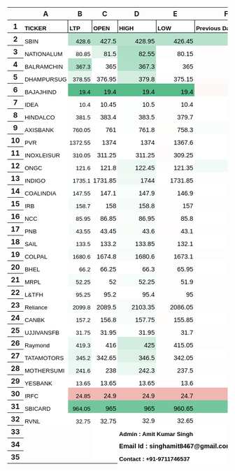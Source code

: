 <meta http-equiv="Content-Type" content="text/html; charset=utf-8"><link type="text/css" rel="stylesheet" href="resources/sheet.css" >
<style type="text/css">.ritz .waffle a { color: inherit; }.ritz .waffle .s112{background-color:#eb8f71;text-align:right;color:#000000;font-family:'docs-Inconsolata',Arial;font-size:11pt;vertical-align:bottom;white-space:nowrap;direction:ltr;padding:2px 3px 2px 3px;}.ritz .waffle .s20{background-color:#e6f5ee;text-align:right;color:#000000;font-family:'Arial';font-size:10pt;vertical-align:bottom;white-space:nowrap;direction:ltr;padding:2px 3px 2px 3px;}.ritz .waffle .s58{background-color:#f6fcf9;text-align:right;color:#000000;font-family:'Arial';font-size:10pt;vertical-align:bottom;white-space:nowrap;direction:ltr;padding:2px 3px 2px 3px;}.ritz .waffle .s92{background-color:#e9f6f0;text-align:right;color:#000000;font-family:'Arial';font-size:10pt;vertical-align:bottom;white-space:nowrap;direction:ltr;padding:2px 3px 2px 3px;}.ritz .waffle .s1{border-right: none;border-bottom:1px SOLID #000000;background-color:#ffffff;text-align:left;font-weight:bold;color:#000000;font-family:'Arial';font-size:10pt;vertical-align:bottom;white-space:nowrap;direction:ltr;padding:2px 3px 2px 3px;}.ritz .waffle .s88{background-color:#c0e6d4;text-align:right;color:#000000;font-family:'Arial';font-size:10pt;vertical-align:bottom;white-space:nowrap;direction:ltr;padding:2px 3px 2px 3px;}.ritz .waffle .s3{background-color:#b7e1cd;text-align:right;color:#000000;font-family:'Arial';font-size:10pt;vertical-align:bottom;white-space:nowrap;direction:ltr;padding:2px 3px 2px 3px;}.ritz .waffle .s32{background-color:#ccebdc;text-align:right;color:#000000;font-family:'Arial';font-size:10pt;vertical-align:bottom;white-space:nowrap;direction:ltr;padding:2px 3px 2px 3px;}.ritz .waffle .s117{background-color:#fbc769;text-align:right;color:#000000;font-family:'docs-Inconsolata',Arial;font-size:11pt;vertical-align:bottom;white-space:nowrap;direction:ltr;padding:2px 3px 2px 3px;}.ritz .waffle .s54{background-color:#e67e73;text-align:right;color:#000000;font-family:'docs-Inconsolata',Arial;font-size:11pt;vertical-align:bottom;white-space:nowrap;direction:ltr;padding:2px 3px 2px 3px;}.ritz .waffle .s70{background-color:#ebf7f1;text-align:right;color:#000000;font-family:'Arial';font-size:10pt;vertical-align:bottom;white-space:nowrap;direction:ltr;padding:2px 3px 2px 3px;}.ritz .waffle .s0{border-bottom:1px SOLID #000000;border-right:1px SOLID #000000;background-color:#ffffff;text-align:left;font-weight:bold;color:#000000;font-family:'Arial';font-size:10pt;vertical-align:bottom;white-space:nowrap;direction:ltr;padding:2px 3px 2px 3px;}.ritz .waffle .s90{background-color:#d3ede0;text-align:right;color:#000000;font-family:'docs-Inconsolata',Arial;font-size:11pt;vertical-align:bottom;white-space:nowrap;direction:ltr;padding:2px 3px 2px 3px;}.ritz .waffle .s101{background-color:#f1b9b4;text-align:right;color:#000000;font-family:'docs-Inconsolata',Arial;font-size:11pt;vertical-align:bottom;white-space:nowrap;direction:ltr;padding:2px 3px 2px 3px;}.ritz .waffle .s51{background-color:#f7fcf9;text-align:right;color:#000000;font-family:'Arial';font-size:10pt;vertical-align:bottom;white-space:nowrap;direction:ltr;padding:2px 3px 2px 3px;}.ritz .waffle .s104{background-color:#ea948d;text-align:right;color:#000000;font-family:'docs-Inconsolata',Arial;font-size:11pt;vertical-align:bottom;white-space:nowrap;direction:ltr;padding:2px 3px 2px 3px;}.ritz .waffle .s87{background-color:#eef9f3;text-align:right;color:#000000;font-family:'Arial';font-size:10pt;vertical-align:bottom;white-space:nowrap;direction:ltr;padding:2px 3px 2px 3px;}.ritz .waffle .s96{background-color:#eef8f3;text-align:right;color:#000000;font-family:'Arial';font-size:10pt;vertical-align:bottom;white-space:nowrap;direction:ltr;padding:2px 3px 2px 3px;}.ritz .waffle .s43{background-color:#e7f5ee;text-align:right;color:#000000;font-family:'Arial';font-size:10pt;vertical-align:bottom;white-space:nowrap;direction:ltr;padding:2px 3px 2px 3px;}.ritz .waffle .s47{background-color:#e7f6ee;text-align:right;color:#000000;font-family:'Arial';font-size:10pt;vertical-align:bottom;white-space:nowrap;direction:ltr;padding:2px 3px 2px 3px;}.ritz .waffle .s109{background-color:#73c69d;text-align:right;color:#000000;font-family:'docs-Inconsolata',Arial;font-size:11pt;vertical-align:bottom;white-space:nowrap;direction:ltr;padding:2px 3px 2px 3px;}.ritz .waffle .s16{background-color:#ffffff;text-align:right;color:#000000;font-family:'docs-Inconsolata',Arial;font-size:11pt;vertical-align:bottom;white-space:nowrap;direction:ltr;padding:2px 3px 2px 3px;}.ritz .waffle .s52{background-color:#fbfefd;text-align:right;color:#000000;font-family:'Arial';font-size:10pt;vertical-align:bottom;white-space:nowrap;direction:ltr;padding:2px 3px 2px 3px;}.ritz .waffle .s103{background-color:#f4c9c5;text-align:right;color:#000000;font-family:'docs-Inconsolata',Arial;font-size:11pt;vertical-align:bottom;white-space:nowrap;direction:ltr;padding:2px 3px 2px 3px;}.ritz .waffle .s94{background-color:#f1d469;text-align:right;color:#000000;font-family:'docs-Inconsolata',Arial;font-size:11pt;vertical-align:bottom;white-space:nowrap;direction:ltr;padding:2px 3px 2px 3px;}.ritz .waffle .s7{background-color:#ffffff;text-align:right;color:#000000;font-family:'Arial';font-size:10pt;vertical-align:bottom;white-space:nowrap;direction:ltr;padding:2px 3px 2px 3px;}.ritz .waffle .s123{border-bottom:1px SOLID #ff000000;border-right:1px SOLID #ff000000;background-color:#ffffff;text-align:left;font-weight:bold;color:#000000;font-family:'Arial';font-size:10pt;vertical-align:bottom;white-space:nowrap;direction:ltr;padding:2px 3px 2px 3px;}.ritz .waffle .s45{background-color:#fefcfb;text-align:right;color:#000000;font-family:'docs-Inconsolata',Arial;font-size:11pt;vertical-align:bottom;white-space:nowrap;direction:ltr;padding:2px 3px 2px 3px;}.ritz .waffle .s61{background-color:#f3fbf7;text-align:right;color:#000000;font-family:'Arial';font-size:10pt;vertical-align:bottom;white-space:nowrap;direction:ltr;padding:2px 3px 2px 3px;}.ritz .waffle .s13{background-color:#e67c73;text-align:right;color:#000000;font-family:'docs-Inconsolata',Arial;font-size:11pt;vertical-align:bottom;white-space:nowrap;direction:ltr;padding:2px 3px 2px 3px;}.ritz .waffle .s85{background-color:#f8fcfa;text-align:right;color:#000000;font-family:'docs-Inconsolata',Arial;font-size:11pt;vertical-align:bottom;white-space:nowrap;direction:ltr;padding:2px 3px 2px 3px;}.ritz .waffle .s17{background-color:#b0dfc8;text-align:right;color:#000000;font-family:'docs-Inconsolata',Arial;font-size:11pt;vertical-align:bottom;white-space:nowrap;direction:ltr;padding:2px 3px 2px 3px;}.ritz .waffle .s11{background-color:#fefcfc;text-align:right;color:#000000;font-family:'docs-Inconsolata',Arial;font-size:11pt;vertical-align:bottom;white-space:nowrap;direction:ltr;padding:2px 3px 2px 3px;}.ritz .waffle .s113{background-color:#e3f4ec;text-align:right;color:#000000;font-family:'Arial';font-size:10pt;vertical-align:bottom;white-space:nowrap;direction:ltr;padding:2px 3px 2px 3px;}.ritz .waffle .s114{border-bottom:1px SOLID #ff000000;background-color:#ffffff;text-align:right;color:#000000;font-family:'docs-Inconsolata',Arial;font-size:11pt;vertical-align:bottom;white-space:nowrap;direction:ltr;padding:2px 3px 2px 3px;}.ritz .waffle .s65{background-color:#f7fcf9;text-align:right;color:#000000;font-family:'docs-Inconsolata',Arial;font-size:11pt;vertical-align:bottom;white-space:nowrap;direction:ltr;padding:2px 3px 2px 3px;}.ritz .waffle .s22{background-color:#fefefe;text-align:right;color:#000000;font-family:'docs-Inconsolata',Arial;font-size:11pt;vertical-align:bottom;white-space:nowrap;direction:ltr;padding:2px 3px 2px 3px;}.ritz .waffle .s30{background-color:#fefdfc;text-align:right;color:#000000;font-family:'docs-Inconsolata',Arial;font-size:11pt;vertical-align:bottom;white-space:nowrap;direction:ltr;padding:2px 3px 2px 3px;}.ritz .waffle .s57{background-color:#edf8f3;text-align:right;color:#000000;font-family:'Arial';font-size:10pt;vertical-align:bottom;white-space:nowrap;direction:ltr;padding:2px 3px 2px 3px;}.ritz .waffle .s9{background-color:#addec6;text-align:right;color:#000000;font-family:'docs-Inconsolata',Arial;font-size:11pt;vertical-align:bottom;white-space:nowrap;direction:ltr;padding:2px 3px 2px 3px;}.ritz .waffle .s18{background-color:#f0a06e;text-align:right;color:#000000;font-family:'docs-Inconsolata',Arial;font-size:11pt;vertical-align:bottom;white-space:nowrap;direction:ltr;padding:2px 3px 2px 3px;}.ritz .waffle .s83{background-color:#ebf7f2;text-align:right;color:#000000;font-family:'Arial';font-size:10pt;vertical-align:bottom;white-space:nowrap;direction:ltr;padding:2px 3px 2px 3px;}.ritz .waffle .s119{border-right:1px SOLID #ff000000;background-color:#ffffff;}.ritz .waffle .s56{background-color:#ffd666;text-align:right;color:#000000;font-family:'docs-Inconsolata',Arial;font-size:11pt;vertical-align:bottom;white-space:nowrap;direction:ltr;padding:2px 3px 2px 3px;}.ritz .waffle .s111{background-color:#a5dbc1;text-align:right;color:#000000;font-family:'docs-Inconsolata',Arial;font-size:11pt;vertical-align:bottom;white-space:nowrap;direction:ltr;padding:2px 3px 2px 3px;}.ritz .waffle .s14{background-color:#f9fdfb;text-align:right;color:#000000;font-family:'Arial';font-size:10pt;vertical-align:bottom;white-space:nowrap;direction:ltr;padding:2px 3px 2px 3px;}.ritz .waffle .s34{background-color:#fbfefd;text-align:right;color:#000000;font-family:'docs-Inconsolata',Arial;font-size:11pt;vertical-align:bottom;white-space:nowrap;direction:ltr;padding:2px 3px 2px 3px;}.ritz .waffle .s115{border-bottom:1px SOLID #ff000000;background-color:#fefefe;text-align:right;color:#000000;font-family:'docs-Inconsolata',Arial;font-size:11pt;vertical-align:bottom;white-space:nowrap;direction:ltr;padding:2px 3px 2px 3px;}.ritz .waffle .s71{background-color:#f7fcfa;text-align:right;color:#000000;font-family:'Arial';font-size:10pt;vertical-align:bottom;white-space:nowrap;direction:ltr;padding:2px 3px 2px 3px;}.ritz .waffle .s63{background-color:#f8bc6a;text-align:right;color:#000000;font-family:'docs-Inconsolata',Arial;font-size:11pt;vertical-align:bottom;white-space:nowrap;direction:ltr;padding:2px 3px 2px 3px;}.ritz .waffle .s118{background-color:#f2faf6;text-align:right;color:#000000;font-family:'Arial';font-size:10pt;vertical-align:bottom;white-space:nowrap;direction:ltr;padding:2px 3px 2px 3px;}.ritz .waffle .s50{background-color:#f3d568;text-align:right;color:#000000;font-family:'docs-Inconsolata',Arial;font-size:11pt;vertical-align:bottom;white-space:nowrap;direction:ltr;padding:2px 3px 2px 3px;}.ritz .waffle .s67{background-color:#f5fbf9;text-align:right;color:#000000;font-family:'Arial';font-size:10pt;vertical-align:bottom;white-space:nowrap;direction:ltr;padding:2px 3px 2px 3px;}.ritz .waffle .s106{background-color:#f4fbf7;text-align:right;color:#000000;font-family:'Arial';font-size:10pt;vertical-align:bottom;white-space:nowrap;direction:ltr;padding:2px 3px 2px 3px;}.ritz .waffle .s49{background-color:#f2faf6;text-align:right;color:#000000;font-family:'docs-Inconsolata',Arial;font-size:11pt;vertical-align:bottom;white-space:nowrap;direction:ltr;padding:2px 3px 2px 3px;}.ritz .waffle .s122{border-bottom:1px SOLID #ff000000;border-right:1px SOLID #ff000000;background-color:#ffffff;text-align:left;font-weight:bold;color:#000000;font-family:'Arial';font-size:11pt;vertical-align:bottom;white-space:nowrap;direction:ltr;padding:2px 3px 2px 3px;}.ritz .waffle .s86{background-color:#fcd666;text-align:right;color:#000000;font-family:'docs-Inconsolata',Arial;font-size:11pt;vertical-align:bottom;white-space:nowrap;direction:ltr;padding:2px 3px 2px 3px;}.ritz .waffle .s24{background-color:#fcfefd;text-align:right;color:#000000;font-family:'Arial';font-size:10pt;vertical-align:bottom;white-space:nowrap;direction:ltr;padding:2px 3px 2px 3px;}.ritz .waffle .s74{background-color:#f6d568;text-align:right;color:#000000;font-family:'docs-Inconsolata',Arial;font-size:11pt;vertical-align:bottom;white-space:nowrap;direction:ltr;padding:2px 3px 2px 3px;}.ritz .waffle .s4{background-color:#b7e1cd;text-align:right;color:#000000;font-family:'docs-Inconsolata',Arial;font-size:11pt;vertical-align:bottom;white-space:nowrap;direction:ltr;padding:2px 3px 2px 3px;}.ritz .waffle .s53{background-color:#f0f9f4;text-align:right;color:#000000;font-family:'docs-Inconsolata',Arial;font-size:11pt;vertical-align:bottom;white-space:nowrap;direction:ltr;padding:2px 3px 2px 3px;}.ritz .waffle .s89{background-color:#eff9f4;text-align:right;color:#000000;font-family:'Arial';font-size:10pt;vertical-align:bottom;white-space:nowrap;direction:ltr;padding:2px 3px 2px 3px;}.ritz .waffle .s121{border-bottom:1px SOLID #ff000000;border-right:1px SOLID #ff000000;background-color:#ffffff;text-align:left;color:#000000;font-family:'Arial';font-size:10pt;vertical-align:bottom;white-space:nowrap;direction:ltr;padding:2px 3px 2px 3px;}.ritz .waffle .s15{background-color:#b0dfc8;text-align:right;color:#000000;font-family:'Arial';font-size:10pt;vertical-align:bottom;white-space:nowrap;direction:ltr;padding:2px 3px 2px 3px;}.ritz .waffle .s10{background-color:#fefdfd;text-align:right;color:#000000;font-family:'docs-Inconsolata',Arial;font-size:11pt;vertical-align:bottom;white-space:nowrap;direction:ltr;padding:2px 3px 2px 3px;}.ritz .waffle .s120{border-right:1px SOLID #ff000000;background-color:#ffffff;text-align:left;font-weight:bold;color:#000000;font-family:'Arial';font-size:10pt;vertical-align:bottom;white-space:nowrap;direction:ltr;padding:2px 3px 2px 3px;}.ritz .waffle .s72{background-color:#f7fcfa;text-align:right;color:#000000;font-family:'docs-Inconsolata',Arial;font-size:11pt;vertical-align:bottom;white-space:nowrap;direction:ltr;padding:2px 3px 2px 3px;}.ritz .waffle .s39{background-color:#fefefd;text-align:right;color:#000000;font-family:'docs-Inconsolata',Arial;font-size:11pt;vertical-align:bottom;white-space:nowrap;direction:ltr;padding:2px 3px 2px 3px;}.ritz .waffle .s37{background-color:#edf8f2;text-align:right;color:#000000;font-family:'Arial';font-size:10pt;vertical-align:bottom;white-space:nowrap;direction:ltr;padding:2px 3px 2px 3px;}.ritz .waffle .s46{background-color:#e67d73;text-align:right;color:#000000;font-family:'docs-Inconsolata',Arial;font-size:11pt;vertical-align:bottom;white-space:nowrap;direction:ltr;padding:2px 3px 2px 3px;}.ritz .waffle .s102{background-color:#f1b7b2;text-align:right;color:#000000;font-family:'docs-Inconsolata',Arial;font-size:11pt;vertical-align:bottom;white-space:nowrap;direction:ltr;padding:2px 3px 2px 3px;}.ritz .waffle .s105{background-color:#fbd666;text-align:right;color:#000000;font-family:'docs-Inconsolata',Arial;font-size:11pt;vertical-align:bottom;white-space:nowrap;direction:ltr;padding:2px 3px 2px 3px;}.ritz .waffle .s21{background-color:#d2ede0;text-align:right;color:#000000;font-family:'docs-Inconsolata',Arial;font-size:11pt;vertical-align:bottom;white-space:nowrap;direction:ltr;padding:2px 3px 2px 3px;}.ritz .waffle .s48{background-color:#eff9f4;text-align:right;color:#000000;font-family:'docs-Inconsolata',Arial;font-size:11pt;vertical-align:bottom;white-space:nowrap;direction:ltr;padding:2px 3px 2px 3px;}.ritz .waffle .s55{background-color:#f4fbf8;text-align:right;color:#000000;font-family:'Arial';font-size:10pt;vertical-align:bottom;white-space:nowrap;direction:ltr;padding:2px 3px 2px 3px;}.ritz .waffle .s33{background-color:#fefefe;text-align:right;color:#000000;font-family:'Arial';font-size:10pt;vertical-align:bottom;white-space:nowrap;direction:ltr;padding:2px 3px 2px 3px;}.ritz .waffle .s31{background-color:#dad16d;text-align:right;color:#000000;font-family:'docs-Inconsolata',Arial;font-size:11pt;vertical-align:bottom;white-space:nowrap;direction:ltr;padding:2px 3px 2px 3px;}.ritz .waffle .s80{background-color:#f8be6a;text-align:right;color:#000000;font-family:'docs-Inconsolata',Arial;font-size:11pt;vertical-align:bottom;white-space:nowrap;direction:ltr;padding:2px 3px 2px 3px;}.ritz .waffle .s25{background-color:#57bb8a;text-align:right;color:#000000;font-family:'Arial';font-size:10pt;vertical-align:bottom;white-space:nowrap;direction:ltr;padding:2px 3px 2px 3px;}.ritz .waffle .s35{background-color:#fbfefc;text-align:right;color:#000000;font-family:'docs-Inconsolata',Arial;font-size:11pt;vertical-align:bottom;white-space:nowrap;direction:ltr;padding:2px 3px 2px 3px;}.ritz .waffle .s41{background-color:#f2a86d;text-align:right;color:#000000;font-family:'docs-Inconsolata',Arial;font-size:11pt;vertical-align:bottom;white-space:nowrap;direction:ltr;padding:2px 3px 2px 3px;}.ritz .waffle .s108{background-color:#72c69d;text-align:right;color:#000000;font-family:'docs-Inconsolata',Arial;font-size:11pt;vertical-align:bottom;white-space:nowrap;direction:ltr;padding:2px 3px 2px 3px;}.ritz .waffle .s26{background-color:#fdf7f6;text-align:right;color:#000000;font-family:'docs-Inconsolata',Arial;font-size:11pt;vertical-align:bottom;white-space:nowrap;direction:ltr;padding:2px 3px 2px 3px;}.ritz .waffle .s5{background-color:#f9d667;text-align:right;color:#000000;font-family:'docs-Inconsolata',Arial;font-size:11pt;vertical-align:bottom;white-space:nowrap;direction:ltr;padding:2px 3px 2px 3px;}.ritz .waffle .s38{background-color:#fcfefd;text-align:right;color:#000000;font-family:'docs-Inconsolata',Arial;font-size:11pt;vertical-align:bottom;white-space:nowrap;direction:ltr;padding:2px 3px 2px 3px;}.ritz .waffle .s66{background-color:#c4cd72;text-align:right;color:#000000;font-family:'docs-Inconsolata',Arial;font-size:11pt;vertical-align:bottom;white-space:nowrap;direction:ltr;padding:2px 3px 2px 3px;}.ritz .waffle .s73{background-color:#f5fbf8;text-align:right;color:#000000;font-family:'Arial';font-size:10pt;vertical-align:bottom;white-space:nowrap;direction:ltr;padding:2px 3px 2px 3px;}.ritz .waffle .s8{background-color:#e0f3e9;text-align:right;color:#000000;font-family:'docs-Inconsolata',Arial;font-size:11pt;vertical-align:bottom;white-space:nowrap;direction:ltr;padding:2px 3px 2px 3px;}.ritz .waffle .s64{background-color:#fafdfb;text-align:right;color:#000000;font-family:'Arial';font-size:10pt;vertical-align:bottom;white-space:nowrap;direction:ltr;padding:2px 3px 2px 3px;}.ritz .waffle .s91{background-color:#ea8d71;text-align:right;color:#000000;font-family:'docs-Inconsolata',Arial;font-size:11pt;vertical-align:bottom;white-space:nowrap;direction:ltr;padding:2px 3px 2px 3px;}.ritz .waffle .s27{background-color:#f4af6c;text-align:right;color:#000000;font-family:'docs-Inconsolata',Arial;font-size:11pt;vertical-align:bottom;white-space:nowrap;direction:ltr;padding:2px 3px 2px 3px;}.ritz .waffle .s40{background-color:#f9fdfb;text-align:right;color:#000000;font-family:'docs-Inconsolata',Arial;font-size:11pt;vertical-align:bottom;white-space:nowrap;direction:ltr;padding:2px 3px 2px 3px;}.ritz .waffle .s44{background-color:#fefdfd;text-align:right;color:#000000;font-family:'Arial';font-size:10pt;vertical-align:bottom;white-space:nowrap;direction:ltr;padding:2px 3px 2px 3px;}.ritz .waffle .s100{background-color:#f1b8b3;text-align:right;color:#000000;font-family:'Arial';font-size:10pt;vertical-align:bottom;white-space:nowrap;direction:ltr;padding:2px 3px 2px 3px;}.ritz .waffle .s82{background-color:#fdd666;text-align:right;color:#000000;font-family:'docs-Inconsolata',Arial;font-size:11pt;vertical-align:bottom;white-space:nowrap;direction:ltr;padding:2px 3px 2px 3px;}.ritz .waffle .s77{background-color:#ee9b6f;text-align:right;color:#000000;font-family:'docs-Inconsolata',Arial;font-size:11pt;vertical-align:bottom;white-space:nowrap;direction:ltr;padding:2px 3px 2px 3px;}.ritz .waffle .s62{background-color:#fafdfc;text-align:right;color:#000000;font-family:'docs-Inconsolata',Arial;font-size:11pt;vertical-align:bottom;white-space:nowrap;direction:ltr;padding:2px 3px 2px 3px;}.ritz .waffle .s84{background-color:#fdfffe;text-align:right;color:#000000;font-family:'Arial';font-size:10pt;vertical-align:bottom;white-space:nowrap;direction:ltr;padding:2px 3px 2px 3px;}.ritz .waffle .s68{background-color:#fdfefe;text-align:right;color:#000000;font-family:'Arial';font-size:10pt;vertical-align:bottom;white-space:nowrap;direction:ltr;padding:2px 3px 2px 3px;}.ritz .waffle .s95{background-color:#f8fdfb;text-align:right;color:#000000;font-family:'Arial';font-size:10pt;vertical-align:bottom;white-space:nowrap;direction:ltr;padding:2px 3px 2px 3px;}.ritz .waffle .s12{background-color:#57bb8a;text-align:right;color:#000000;font-family:'docs-Inconsolata',Arial;font-size:11pt;vertical-align:bottom;white-space:nowrap;direction:ltr;padding:2px 3px 2px 3px;}.ritz .waffle .s69{background-color:#efd469;text-align:right;color:#000000;font-family:'docs-Inconsolata',Arial;font-size:11pt;vertical-align:bottom;white-space:nowrap;direction:ltr;padding:2px 3px 2px 3px;}.ritz .waffle .s36{background-color:#fed666;text-align:right;color:#000000;font-family:'docs-Inconsolata',Arial;font-size:11pt;vertical-align:bottom;white-space:nowrap;direction:ltr;padding:2px 3px 2px 3px;}.ritz .waffle .s6{background-color:#fbfefc;text-align:right;color:#000000;font-family:'Arial';font-size:10pt;vertical-align:bottom;white-space:nowrap;direction:ltr;padding:2px 3px 2px 3px;}.ritz .waffle .s19{background-color:#feffff;text-align:right;color:#000000;font-family:'Arial';font-size:10pt;vertical-align:bottom;white-space:nowrap;direction:ltr;padding:2px 3px 2px 3px;}.ritz .waffle .s79{background-color:#fefffe;text-align:right;color:#000000;font-family:'docs-Inconsolata',Arial;font-size:11pt;vertical-align:bottom;white-space:nowrap;direction:ltr;padding:2px 3px 2px 3px;}.ritz .waffle .s2{background-color:#ffffff;text-align:left;color:#000000;font-family:'Arial';font-size:10pt;vertical-align:bottom;white-space:nowrap;direction:ltr;padding:2px 3px 2px 3px;}.ritz .waffle .s81{background-color:#e2f3eb;text-align:right;color:#000000;font-family:'Arial';font-size:10pt;vertical-align:bottom;white-space:nowrap;direction:ltr;padding:2px 3px 2px 3px;}.ritz .waffle .s76{background-color:#f6fcf9;text-align:right;color:#000000;font-family:'docs-Inconsolata',Arial;font-size:11pt;vertical-align:bottom;white-space:nowrap;direction:ltr;padding:2px 3px 2px 3px;}.ritz .waffle .s93{background-color:#ddf1e7;text-align:right;color:#000000;font-family:'docs-Inconsolata',Arial;font-size:11pt;vertical-align:bottom;white-space:nowrap;direction:ltr;padding:2px 3px 2px 3px;}.ritz .waffle .s98{background-color:#f7d567;text-align:right;color:#000000;font-family:'docs-Inconsolata',Arial;font-size:11pt;vertical-align:bottom;white-space:nowrap;direction:ltr;padding:2px 3px 2px 3px;}.ritz .waffle .s59{background-color:#f5fbf8;text-align:right;color:#000000;font-family:'docs-Inconsolata',Arial;font-size:11pt;vertical-align:bottom;white-space:nowrap;direction:ltr;padding:2px 3px 2px 3px;}.ritz .waffle .s99{background-color:#f0d469;text-align:right;color:#000000;font-family:'docs-Inconsolata',Arial;font-size:11pt;vertical-align:bottom;white-space:nowrap;direction:ltr;padding:2px 3px 2px 3px;}.ritz .waffle .s42{background-color:#f8fcfa;text-align:right;color:#000000;font-family:'Arial';font-size:10pt;vertical-align:bottom;white-space:nowrap;direction:ltr;padding:2px 3px 2px 3px;}.ritz .waffle .s97{background-color:#ebf7f1;text-align:right;color:#000000;font-family:'docs-Inconsolata',Arial;font-size:11pt;vertical-align:bottom;white-space:nowrap;direction:ltr;padding:2px 3px 2px 3px;}.ritz .waffle .s60{background-color:#f0a36e;text-align:right;color:#000000;font-family:'docs-Inconsolata',Arial;font-size:11pt;vertical-align:bottom;white-space:nowrap;direction:ltr;padding:2px 3px 2px 3px;}.ritz .waffle .s107{background-color:#72c69d;text-align:right;color:#000000;font-family:'Arial';font-size:10pt;vertical-align:bottom;white-space:nowrap;direction:ltr;padding:2px 3px 2px 3px;}.ritz .waffle .s116{border-bottom:1px SOLID #ff000000;background-color:#fefdfd;text-align:right;color:#000000;font-family:'docs-Inconsolata',Arial;font-size:11pt;vertical-align:bottom;white-space:nowrap;direction:ltr;padding:2px 3px 2px 3px;}.ritz .waffle .s29{background-color:#fdfefe;text-align:right;color:#000000;font-family:'docs-Inconsolata',Arial;font-size:11pt;vertical-align:bottom;white-space:nowrap;direction:ltr;padding:2px 3px 2px 3px;}.ritz .waffle .s78{background-color:#f3faf6;text-align:right;color:#000000;font-family:'Arial';font-size:10pt;vertical-align:bottom;white-space:nowrap;direction:ltr;padding:2px 3px 2px 3px;}.ritz .waffle .s75{background-color:#e0f3ea;text-align:right;color:#000000;font-family:'Arial';font-size:10pt;vertical-align:bottom;white-space:nowrap;direction:ltr;padding:2px 3px 2px 3px;}.ritz .waffle .s110{background-color:#73c79d;text-align:right;color:#000000;font-family:'docs-Inconsolata',Arial;font-size:11pt;vertical-align:bottom;white-space:nowrap;direction:ltr;padding:2px 3px 2px 3px;}.ritz .waffle .s23{background-color:#eb9170;text-align:right;color:#000000;font-family:'docs-Inconsolata',Arial;font-size:11pt;vertical-align:bottom;white-space:nowrap;direction:ltr;padding:2px 3px 2px 3px;}.ritz .waffle .s28{background-color:#fefdfc;text-align:right;color:#000000;font-family:'Arial';font-size:10pt;vertical-align:bottom;white-space:nowrap;direction:ltr;padding:2px 3px 2px 3px;}</style><div class="ritz grid-container" dir="ltr"><table class="waffle" cellspacing="0" cellpadding="0"><thead><tr><th class="row-header freezebar-origin-ltr"></th><th id="0C0" style="width:132px;" class="column-headers-background">A</th><th id="0C1" style="width:100px;" class="column-headers-background">B</th><th id="0C2" style="width:100px;" class="column-headers-background">C</th><th id="0C3" style="width:100px;" class="column-headers-background">D</th><th id="0C4" style="width:100px;" class="column-headers-background">E</th><th id="0C5" style="width:141px;" class="column-headers-background">F</th><th id="0C6" style="width:100px;" class="column-headers-background">G</th><th id="0C7" style="width:91px;" class="column-headers-background">H</th><th id="0C8" style="width:100px;" class="column-headers-background">I</th><th id="0C9" style="width:105px;" class="column-headers-background">J</th></tr></thead><tbody><tr style="height: 20px"><th id="0R0" style="height: 20px;" class="row-headers-background"><div class="row-header-wrapper" style="line-height: 20px">1</div></th><td class="s0" dir="ltr">TICKER</td><td class="s0" dir="ltr">LTP</td><td class="s0" dir="ltr">OPEN</td><td class="s0" dir="ltr">HIGH</td><td class="s0" dir="ltr">LOW</td><td class="s0 softmerge" dir="ltr"><div class="softmerge-inner" style="width:138px;left:-1px">Previous Day CLOSE</div></td><td class="s0 softmerge" dir="ltr"><div class="softmerge-inner" style="width:97px;left:-1px">52-Week High</div></td><td class="s0 softmerge" dir="ltr"><div class="softmerge-inner" style="width:88px;left:-1px">52-Week Low</div></td><td class="s0" dir="ltr">VOLUME</td><td class="s1 softmerge" dir="ltr"><div class="softmerge-inner" style="width:203px;left:-1px">Margin Window</div></td></tr><tr style="height: 20px"><th id="0R1" style="height: 20px;" class="row-headers-background"><div class="row-header-wrapper" style="line-height: 20px">2</div></th><td class="s2" dir="ltr">SBIN</td><td class="s3">428.6</td><td class="s4">427.5</td><td class="s4">428.95</td><td class="s4">426.45</td><td class="s4">426.75</td><td class="s4">441.95</td><td class="s4">175.5</td><td class="s5">779272</td><td class="s6">3.11%</td></tr><tr style="height: 20px"><th id="0R2" style="height: 20px;" class="row-headers-background"><div class="row-header-wrapper" style="line-height: 20px">3</div></th><td class="s2" dir="ltr">NATIONALUM</td><td class="s7">80.85</td><td class="s8">81.5</td><td class="s9">82.55</td><td class="s10">80.15</td><td class="s11">80.05</td><td class="s12">84.3</td><td class="s13">29.1</td><td class="s12">15153456</td><td class="s14">4.27%</td></tr><tr style="height: 20px"><th id="0R3" style="height: 20px;" class="row-headers-background"><div class="row-header-wrapper" style="line-height: 20px">4</div></th><td class="s2" dir="ltr">BALRAMCHIN</td><td class="s15">367.3</td><td class="s16">365</td><td class="s17">367.3</td><td class="s16">365</td><td class="s10">361.9</td><td class="s12">369.85</td><td class="s13">123</td><td class="s18">98416</td><td class="s19">0.69%</td></tr><tr style="height: 20px"><th id="0R4" style="height: 20px;" class="row-headers-background"><div class="row-header-wrapper" style="line-height: 20px">5</div></th><td class="s2" dir="ltr">DHAMPURSUG</td><td class="s20">378.55</td><td class="s16">376.95</td><td class="s21">379.8</td><td class="s22">375.15</td><td class="s11">372.9</td><td class="s12">387.4</td><td class="s13">122.45</td><td class="s23">59528</td><td class="s24">2.34%</td></tr><tr style="height: 20px"><th id="0R5" style="height: 20px;" class="row-headers-background"><div class="row-header-wrapper" style="line-height: 20px">6</div></th><td class="s2" dir="ltr">BAJAJHIND</td><td class="s25">19.4</td><td class="s12">19.4</td><td class="s12">19.4</td><td class="s12">19.4</td><td class="s26">18.5</td><td class="s12">19.4</td><td class="s13">4.35</td><td class="s27">138146</td><td class="s7">0.00%</td></tr><tr style="height: 20px"><th id="0R6" style="height: 20px;" class="row-headers-background"><div class="row-header-wrapper" style="line-height: 20px">7</div></th><td class="s2" dir="ltr">IDEA</td><td class="s28">10.4</td><td class="s16">10.45</td><td class="s29">10.5</td><td class="s30">10.4</td><td class="s16">10.45</td><td class="s12">13.8</td><td class="s13">7</td><td class="s31">3540643</td><td class="s32">32.69%</td></tr><tr style="height: 20px"><th id="0R7" style="height: 20px;" class="row-headers-background"><div class="row-header-wrapper" style="line-height: 20px">8</div></th><td class="s2" dir="ltr">HINDALCO</td><td class="s33">381.5</td><td class="s34">383.4</td><td class="s35">383.5</td><td class="s10">379.7</td><td class="s16">382.3</td><td class="s12">427.5</td><td class="s13">143.3</td><td class="s36">410514</td><td class="s37">12.06%</td></tr><tr style="height: 20px"><th id="0R8" style="height: 20px;" class="row-headers-background"><div class="row-header-wrapper" style="line-height: 20px">9</div></th><td class="s2" dir="ltr">AXISBANK</td><td class="s33">760.05</td><td class="s16">761</td><td class="s38">761.8</td><td class="s39">758.3</td><td class="s40">762.4</td><td class="s12">799</td><td class="s13">400.15</td><td class="s41">118652</td><td class="s42">5.12%</td></tr><tr style="height: 20px"><th id="0R9" style="height: 20px;" class="row-headers-background"><div class="row-header-wrapper" style="line-height: 20px">10</div></th><td class="s2" dir="ltr">PVR</td><td class="s33">1372.55</td><td class="s16">1374</td><td class="s16">1374</td><td class="s11">1367.6</td><td class="s16">1374.35</td><td class="s12">1591.9</td><td class="s13">967.43</td><td class="s13">4915</td><td class="s43">15.98%</td></tr><tr style="height: 20px"><th id="0R10" style="height: 20px;" class="row-headers-background"><div class="row-header-wrapper" style="line-height: 20px">11</div></th><td class="s2" dir="ltr">INOXLEISUR</td><td class="s44">310.05</td><td class="s16">311.25</td><td class="s16">311.25</td><td class="s45">309.25</td><td class="s16">311.35</td><td class="s12">359</td><td class="s13">220</td><td class="s46">8127</td><td class="s47">15.79%</td></tr><tr style="height: 20px"><th id="0R11" style="height: 20px;" class="row-headers-background"><div class="row-header-wrapper" style="line-height: 20px">12</div></th><td class="s2" dir="ltr">ONGC</td><td class="s33">121.6</td><td class="s16">121.8</td><td class="s48">122.45</td><td class="s10">121.35</td><td class="s49">122.35</td><td class="s12">128.5</td><td class="s13">64.1</td><td class="s50">1336247</td><td class="s51">5.67%</td></tr><tr style="height: 20px"><th id="0R12" style="height: 20px;" class="row-headers-background"><div class="row-header-wrapper" style="line-height: 20px">13</div></th><td class="s2" dir="ltr">INDIGO</td><td class="s52">1735.1</td><td class="s16">1731.85</td><td class="s53">1744</td><td class="s16">1731.85</td><td class="s22">1729.6</td><td class="s12">1859.6</td><td class="s13">875.25</td><td class="s54">12310</td><td class="s55">7.18%</td></tr><tr style="height: 20px"><th id="0R13" style="height: 20px;" class="row-headers-background"><div class="row-header-wrapper" style="line-height: 20px">14</div></th><td class="s2" dir="ltr">COALINDIA</td><td class="s24">147.55</td><td class="s22">147.1</td><td class="s40">147.9</td><td class="s10">146.9</td><td class="s16">147.2</td><td class="s12">165</td><td class="s13">109.55</td><td class="s56">250391</td><td class="s57">11.83%</td></tr><tr style="height: 20px"><th id="0R14" style="height: 20px;" class="row-headers-background"><div class="row-header-wrapper" style="line-height: 20px">15</div></th><td class="s2" dir="ltr">IRB</td><td class="s58">158.7</td><td class="s16">158</td><td class="s59">158.8</td><td class="s10">157</td><td class="s22">157.6</td><td class="s12">170.95</td><td class="s13">86.55</td><td class="s60">105329</td><td class="s61">7.72%</td></tr><tr style="height: 20px"><th id="0R15" style="height: 20px;" class="row-headers-background"><div class="row-header-wrapper" style="line-height: 20px">16</div></th><td class="s2" dir="ltr">NCC</td><td class="s44">85.95</td><td class="s38">86.85</td><td class="s62">86.95</td><td class="s10">85.8</td><td class="s16">86.55</td><td class="s12">99.85</td><td class="s13">27.5</td><td class="s63">171653</td><td class="s20">16.17%</td></tr><tr style="height: 20px"><th id="0R16" style="height: 20px;" class="row-headers-background"><div class="row-header-wrapper" style="line-height: 20px">17</div></th><td class="s2" dir="ltr">PNB</td><td class="s64">43.55</td><td class="s16">43.45</td><td class="s65">43.6</td><td class="s11">43.1</td><td class="s22">43.35</td><td class="s12">46.35</td><td class="s13">26.3</td><td class="s66">5539581</td><td class="s67">6.43%</td></tr><tr style="height: 20px"><th id="0R17" style="height: 20px;" class="row-headers-background"><div class="row-header-wrapper" style="line-height: 20px">18</div></th><td class="s2" dir="ltr">SAIL</td><td class="s68">133.5</td><td class="s16">133.2</td><td class="s40">133.85</td><td class="s10">132.1</td><td class="s16">133.2</td><td class="s12">151.3</td><td class="s13">29.2</td><td class="s69">1664860</td><td class="s70">13.33%</td></tr><tr style="height: 20px"><th id="0R18" style="height: 20px;" class="row-headers-background"><div class="row-header-wrapper" style="line-height: 20px">19</div></th><td class="s2" dir="ltr">COLPAL</td><td class="s71">1680.6</td><td class="s16">1674.8</td><td class="s72">1680.6</td><td class="s22">1673.1</td><td class="s11">1668.95</td><td class="s12">1794.85</td><td class="s13">1322.15</td><td class="s46">9444</td><td class="s73">6.80%</td></tr><tr style="height: 20px"><th id="0R19" style="height: 20px;" class="row-headers-background"><div class="row-header-wrapper" style="line-height: 20px">20</div></th><td class="s2" dir="ltr">BHEL</td><td class="s33">66.2</td><td class="s16">66.25</td><td class="s16">66.3</td><td class="s39">65.95</td><td class="s16">66.3</td><td class="s12">79.55</td><td class="s13">26.75</td><td class="s74">1120893</td><td class="s75">20.17%</td></tr><tr style="height: 20px"><th id="0R20" style="height: 20px;" class="row-headers-background"><div class="row-header-wrapper" style="line-height: 20px">21</div></th><td class="s2" dir="ltr">MRPL</td><td class="s58">52.25</td><td class="s16">52</td><td class="s76">52.25</td><td class="s22">51.9</td><td class="s22">51.95</td><td class="s12">56.6</td><td class="s13">25.25</td><td class="s77">87073</td><td class="s78">8.33%</td></tr><tr style="height: 20px"><th id="0R21" style="height: 20px;" class="row-headers-background"><div class="row-header-wrapper" style="line-height: 20px">22</div></th><td class="s2" dir="ltr">L&amp;TFH</td><td class="s7">95.25</td><td class="s16">95.2</td><td class="s79">95.4</td><td class="s22">95</td><td class="s22">95.05</td><td class="s12">113.4</td><td class="s13">51.71</td><td class="s80">174811</td><td class="s81">19.06%</td></tr><tr style="height: 20px"><th id="0R22" style="height: 20px;" class="row-headers-background"><div class="row-header-wrapper" style="line-height: 20px">23</div></th><td class="s2" dir="ltr">Reliance</td><td class="s14">2099.8</td><td class="s16">2089.5</td><td class="s72">2103.35</td><td class="s10">2086.05</td><td class="s10">2086</td><td class="s12">2369.35</td><td class="s13">1695.55</td><td class="s82">417383</td><td class="s83">12.84%</td></tr><tr style="height: 20px"><th id="0R23" style="height: 20px;" class="row-headers-background"><div class="row-header-wrapper" style="line-height: 20px">24</div></th><td class="s2" dir="ltr">CANBK</td><td class="s84">157.2</td><td class="s22">156.8</td><td class="s85">157.75</td><td class="s30">155.85</td><td class="s16">156.95</td><td class="s12">174.6</td><td class="s13">82.25</td><td class="s86">552317</td><td class="s87">11.07%</td></tr><tr style="height: 20px"><th id="0R24" style="height: 20px;" class="row-headers-background"><div class="row-header-wrapper" style="line-height: 20px">25</div></th><td class="s2" dir="ltr">UJJIVANSFB</td><td class="s7">31.75</td><td class="s29">31.95</td><td class="s29">31.95</td><td class="s10">31.7</td><td class="s10">31.7</td><td class="s12">44.6</td><td class="s13">26.5</td><td class="s56">236226</td><td class="s88">40.47%</td></tr><tr style="height: 20px"><th id="0R25" style="height: 20px;" class="row-headers-background"><div class="row-header-wrapper" style="line-height: 20px">26</div></th><td class="s2" dir="ltr">Raymond</td><td class="s89">419.3</td><td class="s16">416</td><td class="s90">425</td><td class="s22">415.05</td><td class="s10">413.9</td><td class="s12">449.8</td><td class="s13">233.35</td><td class="s91">49069</td><td class="s55">7.27%</td></tr><tr style="height: 20px"><th id="0R26" style="height: 20px;" class="row-headers-background"><div class="row-header-wrapper" style="line-height: 20px">27</div></th><td class="s2" dir="ltr">TATAMOTORS</td><td class="s92">345.2</td><td class="s22">342.65</td><td class="s93">346.5</td><td class="s22">342.05</td><td class="s16">342.8</td><td class="s12">360.75</td><td class="s13">97.3</td><td class="s94">1534765</td><td class="s95">4.50%</td></tr><tr style="height: 20px"><th id="0R27" style="height: 20px;" class="row-headers-background"><div class="row-header-wrapper" style="line-height: 20px">28</div></th><td class="s2" dir="ltr">MOTHERSUMI</td><td class="s96">241.6</td><td class="s16">238</td><td class="s97">242.3</td><td class="s22">237.5</td><td class="s11">235.3</td><td class="s12">272.85</td><td class="s13">91.4</td><td class="s98">955553</td><td class="s70">12.93%</td></tr><tr style="height: 20px"><th id="0R28" style="height: 20px;" class="row-headers-background"><div class="row-header-wrapper" style="line-height: 20px">29</div></th><td class="s2" dir="ltr">YESBANK</td><td class="s7">13.65</td><td class="s16">13.65</td><td class="s16">13.65</td><td class="s11">13.6</td><td class="s16">13.65</td><td class="s12">28.35</td><td class="s13">11.1</td><td class="s99">1578824</td><td class="s25">107.69%</td></tr><tr style="height: 20px"><th id="0R29" style="height: 20px;" class="row-headers-background"><div class="row-header-wrapper" style="line-height: 20px">30</div></th><td class="s2" dir="ltr">IRFC</td><td class="s100">24.85</td><td class="s101">24.9</td><td class="s101">24.9</td><td class="s102">24.7</td><td class="s102">24.75</td><td class="s103">26.7</td><td class="s104">20.8</td><td class="s105">599557</td><td class="s106">7.44%</td></tr><tr style="height: 20px"><th id="0R30" style="height: 20px;" class="row-headers-background"><div class="row-header-wrapper" style="line-height: 20px">31</div></th><td class="s2" dir="ltr">SBICARD</td><td class="s107">964.05</td><td class="s108">965</td><td class="s108">965</td><td class="s109">960.65</td><td class="s110">960.2</td><td class="s12">1139.5</td><td class="s111">626.35</td><td class="s112">54122</td><td class="s113">18.20%</td></tr><tr style="height: 20px"><th id="0R31" style="height: 20px;" class="row-headers-background"><div class="row-header-wrapper" style="line-height: 20px">32</div></th><td class="s2" dir="ltr">RVNL</td><td class="s7">32.75</td><td class="s16">32.75</td><td class="s114">32.9</td><td class="s115">32.65</td><td class="s116">32.55</td><td class="s16">35.55</td><td class="s13">18.05</td><td class="s117">199821</td><td class="s118">8.55%</td></tr><tr style="height: 20px"><th id="0R32" style="height: 20px;" class="row-headers-background"><div class="row-header-wrapper" style="line-height: 20px">33</div></th><td></td><td></td><td class="s119"></td><td class="s120" dir="ltr" colspan="2">Admin : Amit Kumar Singh</td><td class="s121" dir="ltr"></td><td></td><td></td><td></td><td></td></tr><tr style="height: 20px"><th id="0R33" style="height: 20px;" class="row-headers-background"><div class="row-header-wrapper" style="line-height: 20px">34</div></th><td></td><td></td><td class="s119"></td><td class="s122" dir="ltr" colspan="3">Email Id : singhamit8467@gmail.com</td><td></td><td></td><td></td><td></td></tr><tr style="height: 20px"><th id="0R34" style="height: 20px;" class="row-headers-background"><div class="row-header-wrapper" style="line-height: 20px">35</div></th><td></td><td></td><td class="s119"></td><td class="s123" dir="ltr" colspan="2">Contact : +91-9711746537</td><td class="s121" dir="ltr"></td><td></td><td></td><td></td><td></td></tr></tbody></table></div>
